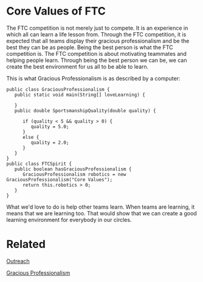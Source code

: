 # Core Values of FTC

The FTC competition is not merely just to compete. It is an experience in which all can learn a life lesson from. Through the 
FTC competition, it is expected that all teams display their gracious professionalism and be the best they can be as people. 
Being the best person is what the FTC competition is. The FTC competition is about motivating teammates and helping people learn. 
Through being the best person we can be, we can create the best environment for us all to be able to learn.

This is what Gracious Professionalism is as described by a computer:

~~~~
public class GraciousProfessionalism {
   public static void main(String[] loveLearning) {
      
   }
   public double SportsmanshipQuality(double quality) {
      
      if (quality < 5 && quality > 0) {
         quality = 5.0;
      }
      else {
         quality = 2.0;
      }
   }
}
public class FTCSpirit {
   public boolean hasGraciousProfessionalism {
      GraciousProfessionalism robotics = new GraciousProfessionalism("Core Values");
      return this.robotics > 0;
   }
}
~~~~

What we'd love to do is help other teams learn. When teams are learning, it means that we are learning too. That would show that we can create a good learning environment for everybody in our circles. 

Related
=======

[Outreach](http://ftccats.github.io/Outreach)

[Gracious Professionalism](http://ftccats.github.io/graciousprofessionalism)
